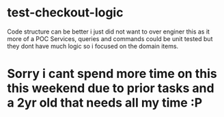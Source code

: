 # test-checkout-logic
Code structure can be better i just did not want to over enginer this as it more of a POC
Services, queries and commands could be unit tested but they dont have much logic so i focused on the domain items. 
# Sorry i cant spend more time on this this weekend due to prior tasks and a 2yr old that needs all my time :P 

